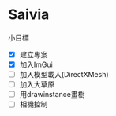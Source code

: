Saivia
=================
小目標
- [x] 建立專案
- [x] 加入ImGui
- [ ] 加入模型載入(DirectXMesh)
- [ ] 加入大草原
- [ ] 用drawinstance畫樹
- [ ] 相機控制